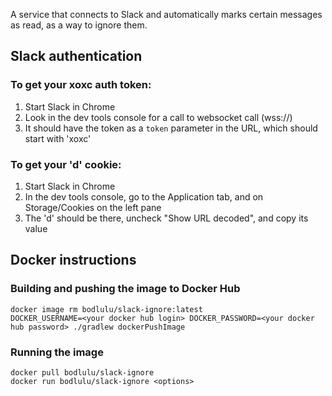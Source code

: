 A service that connects to Slack and automatically marks certain messages as read, as a way to ignore them.

## Slack authentication

### To get your xoxc auth token:

1. Start Slack in Chrome
2. Look in the dev tools console for a call to websocket call (wss://)
3. It should have the token as a `token` parameter in the URL, which should start with 'xoxc'

### To get your 'd' cookie:

1. Start Slack in Chrome
2. In the dev tools console, go to the Application tab, and on Storage/Cookies on the left pane
3. The 'd' should be there, uncheck "Show URL decoded", and copy its value

## Docker instructions

### Building and pushing the image to Docker Hub

```
docker image rm bodlulu/slack-ignore:latest
DOCKER_USERNAME=<your docker hub login> DOCKER_PASSWORD=<your docker hub password> ./gradlew dockerPushImage
```

### Running the image

```
docker pull bodlulu/slack-ignore
docker run bodlulu/slack-ignore <options>
```
